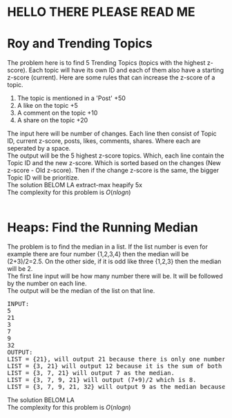 # HELLO THERE PLEASE READ ME

# Roy and Trending Topics
The problem here is to find 5 Trending Topics (topics with the highest z-score). Each topic will have its own ID and each of them also have a starting z-score (current). Here are some rules that can increase the z-score of a topic.<br>

1. The topic is mentioned in a 'Post' +50 <br>
2. A like on the topic +5 <br>
3. A comment on the topic +10 <br>
4. A share on the topic +20 <br>

The input here will be number of changes. Each line then consist of Topic ID, current z-score, posts, likes, comments, shares. Where each are seperated by a space. <br>
The output will be the 5 highest z-score topics. Which, each line contain the Topic ID and the new z-score. Which is sorted based on the changes (New z-score - Old z-score). Then if the change z-score is the same, the bigger Topic ID will be prioritize. <br>
The solution BELOM LA extract-max heapify 5x<br>
The complexity for this problem is *O*(*nlogn*)<br>
<br>

# Heaps: Find the Running Median
The problem is to find the median in a list. If the list number is even for example there are four number {1,2,3,4} then the median will be (2+3)/2=2.5. On the other side, if it is odd like three {1,2,3} then the median will be 2. <br>
The first line input will be how many number there will be. It will be followed by the number on each line. <br>
The output will be the median of the list on that line. <br>
<pre>
INPUT:
5
21
3
7
9
32
OUTPUT:
LIST = {21}, will output 21 because there is only one number in the list now.
LIST = {3, 21} will output 12 because it is the sum of both number divided by 2.
LIST = {3, 7, 21} will output 7 as the median.
LIST = {3, 7, 9, 21} will output (7+9)/2 which is 8.
LIST = {3, 7, 9, 21, 32} will output 9 as the median because it is in the middle.
</pre>
The solution BELOM LA <br>
The complexity for this problem is *O*(*nlogn*)<br>
<br>
